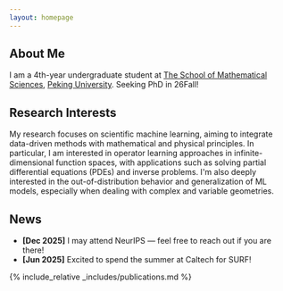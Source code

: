 ```yaml
---
layout: homepage
---
```


## About Me

I am a 4th-year undergraduate student at [The School of Mathematical Sciences](http://english.math.pku.edu.cn/index.htm), [Peking University](https://english.pku.edu.cn). Seeking PhD in 26Fall!

## Research Interests
My research focuses on scientific machine learning, aiming to integrate data-driven methods with mathematical and physical principles. In particular, I am interested in operator learning approaches in infinite-dimensional function spaces, with applications such as solving partial differential equations (PDEs) and inverse problems. I'm also deeply interested in the out-of-distribution behavior and generalization of ML models, especially when dealing with complex and variable geometries.

## News

- **[Dec 2025]** I may attend NeurIPS — feel free to reach out if you are there!  
- **[Jun 2025]** Excited to spend the summer at Caltech for SURF!

{% include_relative _includes/publications.md %}

